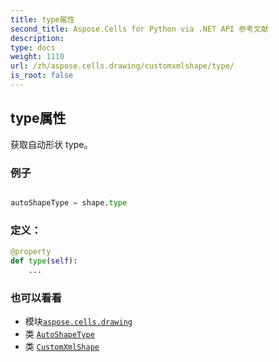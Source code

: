 ```yaml
---
title: type属性
second_title: Aspose.Cells for Python via .NET API 参考文献
description:
type: docs
weight: 1110
url: /zh/aspose.cells.drawing/customxmlshape/type/
is_root: false
---
```

## type属性

获取自动形状 type。

### 例子

```python

autoShapeType = shape.type

```
### 定义：
```python
@property
def type(self):
    ...
```

### 也可以看看
* 模块[`aspose.cells.drawing`](../../)
* 类 [`AutoShapeType`](/cells/python-net/zh/aspose.cells.drawing/autoshapetype)
* 类 [`CustomXmlShape`](/cells/python-net/zh/aspose.cells.drawing/customxmlshape)
